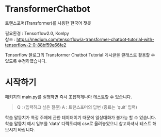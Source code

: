 # TransformerChatbot
트랜스포머(Transformer)를 사용한 한국어 챗봇

필요환경 : Tensorflow2.0, Konlpy <br>
참조 : https://medium.com/tensorflow/a-transformer-chatbot-tutorial-with-tensorflow-2-0-88bf59e66fe2

Tensorflow 블로그의 Transformer Chatbot Tutorial 게시글을 클래스로 활용할 수 있도록 수정하였습니다.


# 시작하기

패키지의 main.py를 실행하면 즉시 조잡하게나마 테스트할 수 있습니다.
> Q : (입력하고 싶은 질문)
> A : 트랜스포머의 답변
> (종료는 'quit' 입력)

학습 말뭉치가 특정 주제에 관한 데이터이기 때문에 일상대화가 불가능 할 수 있습니다. <br>
학습 말뭉치 예시 일부를 'data' 디렉토리에 csv로 올려놓았으니 참고하셔서 테스트 해보시기 바랍니다.

#  
